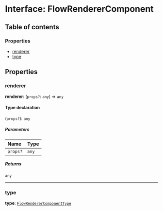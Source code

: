 # Interface: FlowRendererComponent

## Table of contents

### Properties

* [renderer](/auto-docs/fixed-layout-editor/interfaces/FlowRendererComponent.md#renderer)
* [type](/auto-docs/fixed-layout-editor/interfaces/FlowRendererComponent.md#type)

## Properties

### renderer

**renderer**: (`props?`: `any`) => `any`

#### Type declaration

(`props?`): `any`

##### Parameters

| Name | Type |
| :------ | :------ |
| `props?` | `any` |

##### Returns

`any`

***

### type

**type**: [`FlowRendererComponentType`](/auto-docs/fixed-layout-editor/enums/FlowRendererComponentType.md)
